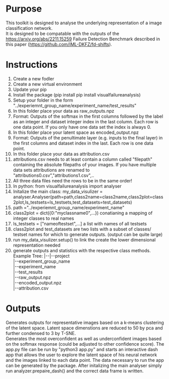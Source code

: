 # Purpose
This toolkit is designed to analyse the underlying representation of a image classification network.  
It is designed to be compatable with the outputs of the https://arxiv.org/abs/2211.15259 Failure Detection Benchmark described in this paper (https://github.com/IML-DKFZ/fd-shifts).

# Instructions
1) Create a new fodler  
2) Create a new virtual environment  
3) Update your pip  
4) Install the package (pip install  pip install visualfailureanalysis)  
5) Setup your folder in the form "../experiemnt_group_name/experiment_name/test_results"  
6) In this folder place your data as raw_outputs.npz  
7)  Format: Outputs of the softmax in the first columns followed by the label as an integer and dataset integer index in the last column. Each row is one data point. If you only have one data set the index is always 0.  
8) In this folder place your latent space as encoded_output.npz  
9) Format: Outputs of the penultimate layer (e.g. inputs to the final layer) in the first columns and dataset index in the last. Each row is one data point.   
10) In this folder place your data as attribution.csv
11) attributions.csv needs to at least contain a column called "filepath" containing the absolute filepaths of your images. If you have multiple data sets attributions are renamed to "attributions0.csv","attributions1.csv",..  
12) All three data files need the rows to be in the same order!  
13) In python: from visualfailureanalysis import analyser  
14) Initalize the main class: my_data_visulizer = analyser.Analyser(path=path,class2name=class2name,class2plot=class2plot,ls_testsets=ls_testsets,test_datasets=test_datasets)  
15) path ="../experiemnt_group_name/experiment_name"  
16) class2plot = dict({0:"myclassname0",...}) conatianing a mapping of integer classes to real names   
17) ls_testsets = ["nameoftestset",...] a list with names of all testsets  
18) class2plot and test_datasets are two lists with a subset of classes/ testset names for which to generate outputs. (output can be quite large)  
19) run my_data_visulizer.setup() to link the create the lower dimensional representation needed  
20) generate outputs and statistics with the respective class methods.  
Example Tree:
|--|--project  
      |--experiment_group_name  
         |--experiment_name  
            |--test_results  
               |--raw_output.npz  
               |--encoded_output.npz  
               |--attribution.csv  

# Outputs
Generates outputs for representative images based on a k-means clustering of the latent space. Latent space dimenstions are reduced to 50 by pca and further condensed to 3 by T-SNE.   
Generates the most overconfident as well as underconfident images based on the softmax response (could be adjusted to other confidence score).
The app.py file can be run by "python3 app.py" and starts an interactive dash app that allows the user to explore the latent space of his neural network and the images linked to each data point. The data necessary to run the app can be generated by the package. After initalizing the main analyser simply run analyzer.prepaire_dash() and the correct data frame is written.
